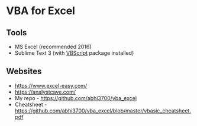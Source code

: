 # VBA for Excel

## Tools
* MS Excel (recommended 2016)
* Sublime Text 3 (with [VBScript](https://packagecontrol.io/packages/VBScript) package installed)

## Websites
* https://www.excel-easy.com/
* https://analystcave.com/
* My repo - https://github.com/abhi3700/vba_excel
* Cheatsheet - https://github.com/abhi3700/vba_excel/blob/master/vbasic_cheatsheet.pdf
